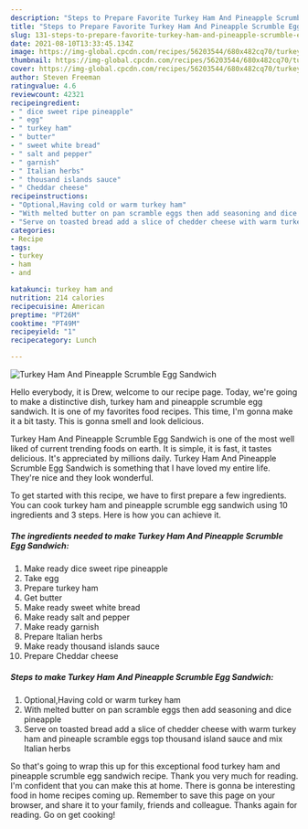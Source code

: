```yaml
---
description: "Steps to Prepare Favorite Turkey Ham And Pineapple Scrumble Egg Sandwich"
title: "Steps to Prepare Favorite Turkey Ham And Pineapple Scrumble Egg Sandwich"
slug: 131-steps-to-prepare-favorite-turkey-ham-and-pineapple-scrumble-egg-sandwich
date: 2021-08-10T13:33:45.134Z
image: https://img-global.cpcdn.com/recipes/56203544/680x482cq70/turkey-ham-and-pineapple-scrumble-egg-sandwich-recipe-main-photo.jpg
thumbnail: https://img-global.cpcdn.com/recipes/56203544/680x482cq70/turkey-ham-and-pineapple-scrumble-egg-sandwich-recipe-main-photo.jpg
cover: https://img-global.cpcdn.com/recipes/56203544/680x482cq70/turkey-ham-and-pineapple-scrumble-egg-sandwich-recipe-main-photo.jpg
author: Steven Freeman
ratingvalue: 4.6
reviewcount: 42321
recipeingredient:
- " dice sweet ripe pineapple"
- " egg"
- " turkey ham"
- " butter"
- " sweet white bread"
- " salt and pepper"
- " garnish"
- " Italian herbs"
- " thousand islands sauce"
- " Cheddar cheese"
recipeinstructions:
- "Optional,Having cold or warm turkey ham"
- "With melted butter on pan scramble eggs then add seasoning and dice pineapple"
- "Serve on toasted bread add a slice of chedder cheese with warm turkey ham and pineaple scramble eggs top thousand island sauce and mix Italian herbs"
categories:
- Recipe
tags:
- turkey
- ham
- and

katakunci: turkey ham and 
nutrition: 214 calories
recipecuisine: American
preptime: "PT26M"
cooktime: "PT49M"
recipeyield: "1"
recipecategory: Lunch

---
```



![Turkey Ham And Pineapple Scrumble Egg Sandwich](https://img-global.cpcdn.com/recipes/56203544/680x482cq70/turkey-ham-and-pineapple-scrumble-egg-sandwich-recipe-main-photo.jpg)

Hello everybody, it is Drew, welcome to our recipe page. Today, we're going to make a distinctive dish, turkey ham and pineapple scrumble egg sandwich. It is one of my favorites food recipes. This time, I'm gonna make it a bit tasty. This is gonna smell and look delicious.

Turkey Ham And Pineapple Scrumble Egg Sandwich is one of the most well liked of current trending foods on earth. It is simple, it is fast, it tastes delicious. It's appreciated by millions daily. Turkey Ham And Pineapple Scrumble Egg Sandwich is something that I have loved my entire life. They're nice and they look wonderful.




To get started with this recipe, we have to first prepare a few ingredients. You can cook turkey ham and pineapple scrumble egg sandwich using 10 ingredients and 3 steps. Here is how you can achieve it.

<!--inarticleads1-->

##### The ingredients needed to make Turkey Ham And Pineapple Scrumble Egg Sandwich:

1. Make ready  dice sweet ripe pineapple
1. Take  egg
1. Prepare  turkey ham
1. Get  butter
1. Make ready  sweet white bread
1. Make ready  salt and pepper
1. Make ready  garnish
1. Prepare  Italian herbs
1. Make ready  thousand islands sauce
1. Prepare  Cheddar cheese




<!--inarticleads2-->

##### Steps to make Turkey Ham And Pineapple Scrumble Egg Sandwich:

1. Optional,Having cold or warm turkey ham
1. With melted butter on pan scramble eggs then add seasoning and dice pineapple
1. Serve on toasted bread add a slice of chedder cheese with warm turkey ham and pineaple scramble eggs top thousand island sauce and mix Italian herbs




So that's going to wrap this up for this exceptional food turkey ham and pineapple scrumble egg sandwich recipe. Thank you very much for reading. I'm confident that you can make this at home. There is gonna be interesting food in home recipes coming up. Remember to save this page on your browser, and share it to your family, friends and colleague. Thanks again for reading. Go on get cooking!
